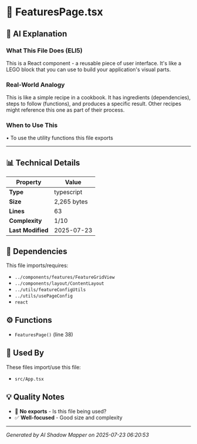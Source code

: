 # 📄 FeaturesPage.tsx

## 🤖 AI Explanation

### What This File Does (ELI5)
This is a React component - a reusable piece of user interface. It's like a LEGO block that you can use to build your application's visual parts.

### Real-World Analogy
This is like a simple recipe in a cookbook. It has ingredients (dependencies), steps to follow (functions), and produces a specific result. Other recipes might reference this one as part of their process.

### When to Use This
• To use the utility functions this file exports

---

## 📊 Technical Details

| Property | Value |
|----------|-------|
| **Type** | typescript |
| **Size** | 2,265 bytes |
| **Lines** | 63 |
| **Complexity** | 1/10 |
| **Last Modified** | 2025-07-23 |

## 🔗 Dependencies

This file imports/requires:

- `../components/features/FeatureGridView`
- `../components/layout/ContentLayout`
- `../utils/featureConfigUtils`
- `../utils/usePageConfig`
- `react`

## ⚙️ Functions

-  `FeaturesPage()` (line 38)

## 🔄 Used By

These files import/use this file:

- `src/App.tsx`

## 💡 Quality Notes

- 🤔 **No exports** - Is this file being used?
- ✅ **Well-focused** - Good size and complexity

---
*Generated by AI Shadow Mapper on 2025-07-23 06:20:53*